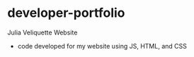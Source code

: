# developer-portfolio
Julia Veliquette Website
  - code developed for my website using JS, HTML, and CSS

